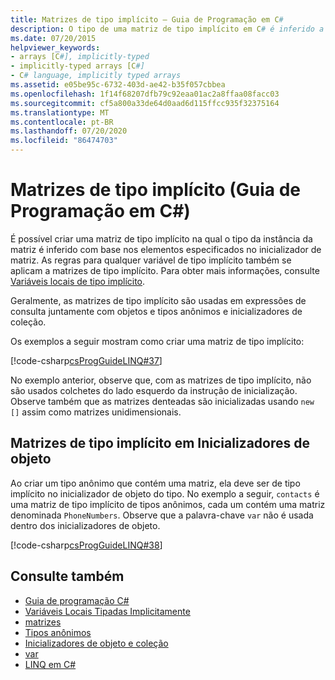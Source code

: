 ```yaml
---
title: Matrizes de tipo implícito – Guia de Programação em C#
description: O tipo de uma matriz de tipo implícito em C# é inferido a partir dos elementos no inicializador de matriz. Use matrizes de tipo implícito em expressões de consulta.
ms.date: 07/20/2015
helpviewer_keywords:
- arrays [C#], implicitly-typed
- implicitly-typed arrays [C#]
- C# language, implicitly typed arrays
ms.assetid: e05be95c-6732-403d-ae42-b35f057cbbea
ms.openlocfilehash: 1f14f68207dfb79c92eaa01ac2a8ffaa08facc03
ms.sourcegitcommit: cf5a800a33de64d0aad6d115ffcc935f32375164
ms.translationtype: MT
ms.contentlocale: pt-BR
ms.lasthandoff: 07/20/2020
ms.locfileid: "86474703"
---
```

# <a name="implicitly-typed-arrays-c-programming-guide"></a>Matrizes de tipo implícito (Guia de Programação em C#)

É possível criar uma matriz de tipo implícito na qual o tipo da instância da matriz é inferido com base nos elementos especificados no inicializador de matriz. As regras para qualquer variável de tipo implícito também se aplicam a matrizes de tipo implícito. Para obter mais informações, consulte [Variáveis locais de tipo implícito](../classes-and-structs/implicitly-typed-local-variables.md).

Geralmente, as matrizes de tipo implícito são usadas em expressões de consulta juntamente com objetos e tipos anônimos e inicializadores de coleção.

Os exemplos a seguir mostram como criar uma matriz de tipo implícito:

[!code-csharp[csProgGuideLINQ#37](~/samples/snippets/csharp/VS_Snippets_VBCSharp/csProgGuideLINQ/CS/csRef30LangFeatures_2.cs#37)]

No exemplo anterior, observe que, com as matrizes de tipo implícito, não são usados colchetes do lado esquerdo da instrução de inicialização. Observe também que as matrizes denteadas são inicializadas usando `new []` assim como matrizes unidimensionais.

## <a name="implicitly-typed-arrays-in-object-initializers"></a>Matrizes de tipo implícito em Inicializadores de objeto

Ao criar um tipo anônimo que contém uma matriz, ela deve ser de tipo implícito no inicializador de objeto do tipo. No exemplo a seguir, `contacts` é uma matriz de tipo implícito de tipos anônimos, cada um contém uma matriz denominada `PhoneNumbers`. Observe que a palavra-chave `var` não é usada dentro dos inicializadores de objeto.

[!code-csharp[csProgGuideLINQ#38](~/samples/snippets/csharp/VS_Snippets_VBCSharp/csProgGuideLINQ/CS/csRef30LangFeatures_2.cs#38)]

## <a name="see-also"></a>Consulte também

- [Guia de programação C#](../index.md)
- [Variáveis Locais Tipadas Implicitamente](../classes-and-structs/implicitly-typed-local-variables.md)
- [matrizes](./index.md)
- [Tipos anônimos](../classes-and-structs/anonymous-types.md)
- [Inicializadores de objeto e coleção](../classes-and-structs/object-and-collection-initializers.md)
- [var](../../language-reference/keywords/var.md)
- [LINQ em C#](../../linq/index.md)

